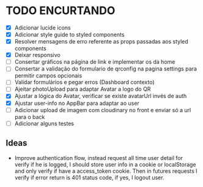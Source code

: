 # TODO ENCURTANDO

- [x] Adicionar lucide icons
- [x] Adicionar style guide to styled components
- [x] Resolver mensagens de erro referente as props passadas aos styled components
- [x] Deixar responsivo
- [ ] Consertar gráficos na página de link e implementar os da home
- [ ] Consertar a validação do formulario de qrconfig na pagina settings para permitir campos opcionais
- [ ] Validar formulários e pegar erros (Dashboard contexto)
- [ ] Ajeitar photoUpload para adaptar Avatar a logo do QR
- [x] Ajustar a lógica do Avatar, verificar se existe avatarUrl invés de auth
- [x] Ajustar user-info no AppBar para adaptar ao user
- [ ] Adicionar upload de imagem com cloudinary no front e enviar só a url para o back
- [ ] Adicionar alguns testes

## Ideas

- Improve authentication flow, instead request all time user detail for verify if he is logged, I should store user info in a cookie or localStorage and only verify if have a access_token cookie. Then in futures requests I verify if error return is 401 status code, if yes, I logout user.
